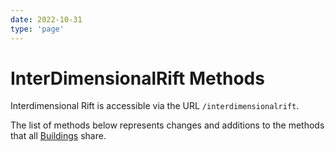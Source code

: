 ```yaml
---
date: 2022-10-31
type: 'page'
---
```


# InterDimensionalRift Methods

Interdimensional Rift is accessible via the URL `/interdimensionalrift`.

The list of methods below represents changes and additions to the methods that all [Buildings](/api/Buildings) share.
